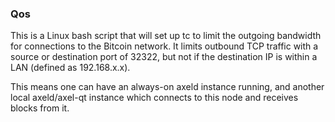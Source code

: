 ### Qos ###

This is a Linux bash script that will set up tc to limit the outgoing bandwidth for connections to the Bitcoin network. It limits outbound TCP traffic with a source or destination port of 32322, but not if the destination IP is within a LAN (defined as 192.168.x.x).

This means one can have an always-on axeld instance running, and another local axeld/axel-qt instance which connects to this node and receives blocks from it.

